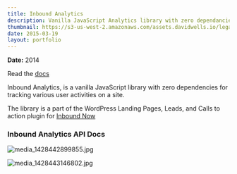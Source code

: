 ```yaml
---
title: Inbound Analytics
description: Vanilla JavaScript Analytics library with zero dependancies
thumbnail: https://s3-us-west-2.amazonaws.com/assets.davidwells.io/legacy/2015/04/1428443381_media_1428442899855.jpg
date: 2015-03-19
layout: portfolio
---
```


**Date:** 2014

Read the [docs](http://inbound-analytic-docs.surge.sh/)

Inbound Analytics, is a vanilla JavaScript library with zero dependencies for tracking various user activities on a site.

The library is a part of the WordPress Landing Pages, Leads, and Calls to action plugin for [Inbound Now](https://davidwells.io/work/inbound-now)

### Inbound Analytics API Docs

![](https://s3-us-west-2.amazonaws.com/assets.davidwells.io/work/inbound-analytics-media_1428442899855.jpg "media_1428442899855.jpg")

![](https://s3-us-west-2.amazonaws.com/assets.davidwells.io/work/inbound-analytics-media_1428443146802.jpg "media_1428443146802.jpg")
